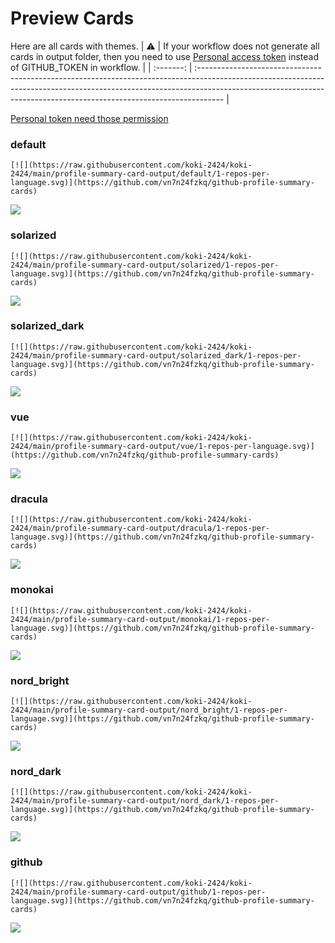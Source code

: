 
# Preview Cards

Here are all cards with themes.
| :warning: | If your workflow does not generate all cards in output folder, then you need to use [Personal access token](https://docs.github.com/en/actions/configuring-and-managing-workflows/creating-and-storing-encrypted-secrets) instead of GITHUB_TOKEN in workflow. |
| :-------: | :------------------------------------------------------------------------------------------------------------------------------------------------------------------------------------------------------------------------------------------------ |

[Personal token need those permission](https://github.com/vn7n24fzkq/github-profile-summary-cards/wiki/Personal-access-token-permissions)


### default


```
[![](https://raw.githubusercontent.com/koki-2424/koki-2424/main/profile-summary-card-output/default/1-repos-per-language.svg)](https://github.com/vn7n24fzkq/github-profile-summary-cards)
```
![](https://raw.githubusercontent.com/koki-2424/koki-2424/main/profile-summary-card-output/default/1-repos-per-language.svg)


### solarized


```
[![](https://raw.githubusercontent.com/koki-2424/koki-2424/main/profile-summary-card-output/solarized/1-repos-per-language.svg)](https://github.com/vn7n24fzkq/github-profile-summary-cards)
```
![](https://raw.githubusercontent.com/koki-2424/koki-2424/main/profile-summary-card-output/solarized/1-repos-per-language.svg)


### solarized_dark


```
[![](https://raw.githubusercontent.com/koki-2424/koki-2424/main/profile-summary-card-output/solarized_dark/1-repos-per-language.svg)](https://github.com/vn7n24fzkq/github-profile-summary-cards)
```
![](https://raw.githubusercontent.com/koki-2424/koki-2424/main/profile-summary-card-output/solarized_dark/1-repos-per-language.svg)


### vue


```
[![](https://raw.githubusercontent.com/koki-2424/koki-2424/main/profile-summary-card-output/vue/1-repos-per-language.svg)](https://github.com/vn7n24fzkq/github-profile-summary-cards)
```
![](https://raw.githubusercontent.com/koki-2424/koki-2424/main/profile-summary-card-output/vue/1-repos-per-language.svg)


### dracula


```
[![](https://raw.githubusercontent.com/koki-2424/koki-2424/main/profile-summary-card-output/dracula/1-repos-per-language.svg)](https://github.com/vn7n24fzkq/github-profile-summary-cards)
```
![](https://raw.githubusercontent.com/koki-2424/koki-2424/main/profile-summary-card-output/dracula/1-repos-per-language.svg)


### monokai


```
[![](https://raw.githubusercontent.com/koki-2424/koki-2424/main/profile-summary-card-output/monokai/1-repos-per-language.svg)](https://github.com/vn7n24fzkq/github-profile-summary-cards)
```
![](https://raw.githubusercontent.com/koki-2424/koki-2424/main/profile-summary-card-output/monokai/1-repos-per-language.svg)


### nord_bright


```
[![](https://raw.githubusercontent.com/koki-2424/koki-2424/main/profile-summary-card-output/nord_bright/1-repos-per-language.svg)](https://github.com/vn7n24fzkq/github-profile-summary-cards)
```
![](https://raw.githubusercontent.com/koki-2424/koki-2424/main/profile-summary-card-output/nord_bright/1-repos-per-language.svg)


### nord_dark


```
[![](https://raw.githubusercontent.com/koki-2424/koki-2424/main/profile-summary-card-output/nord_dark/1-repos-per-language.svg)](https://github.com/vn7n24fzkq/github-profile-summary-cards)
```
![](https://raw.githubusercontent.com/koki-2424/koki-2424/main/profile-summary-card-output/nord_dark/1-repos-per-language.svg)


### github


```
[![](https://raw.githubusercontent.com/koki-2424/koki-2424/main/profile-summary-card-output/github/1-repos-per-language.svg)](https://github.com/vn7n24fzkq/github-profile-summary-cards)
```
![](https://raw.githubusercontent.com/koki-2424/koki-2424/main/profile-summary-card-output/github/1-repos-per-language.svg)


